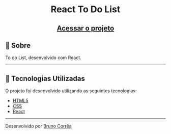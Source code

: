 <h1 align="center">
  React To Do List
</h1>

<h2 align="center">
    <a href="https://to-do-list-bruno-vitor.vercel.app/" target="_blank">Acessar o projeto</a>
</h2>

## 📝 Sobre
To do List, desenvolvido com React.

---

## :rocket: Tecnologias Utilizadas

O projeto foi desenvolvido utilizando as seguintes tecnologias:

- [HTML5](https://developer.mozilla.org/pt-BR/docs/Web/HTML)
- [CSS](https://developer.mozilla.org/pt-BR/docs/Web/CSS)
- [React](https://react.dev/)

---

Desenvolvido por [Bruno Corrêa](https://www.linkedin.com/in/bruno-vitor-correa/)
